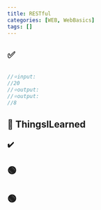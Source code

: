 ```yaml
---
title: RESTful
categories: [WEB, WebBasics]
tags: []
---
```


## ✅

```java

//⭐️input:
//20
//⭐️output:
//⭐️output:
//8
```

## 🔵 ThingsILearned

### ✔️

## 🟢

## 🟢

